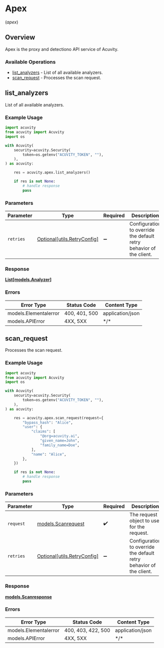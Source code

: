 # Apex
(*apex*)

## Overview

Apex is the proxy and detectiono API service of Acuvity.

### Available Operations

* [list_analyzers](#list_analyzers) - List of all available analyzers.
* [scan_request](#scan_request) - Processes the scan request.

## list_analyzers

List of all available analyzers.

### Example Usage

```python
import acuvity
from acuvity import Acuvity
import os

with Acuvity(
    security=acuvity.Security(
        token=os.getenv("ACUVITY_TOKEN", ""),
    ),
) as acuvity:

    res = acuvity.apex.list_analyzers()

    if res is not None:
        # handle response
        pass

```

### Parameters

| Parameter                                                           | Type                                                                | Required                                                            | Description                                                         |
| ------------------------------------------------------------------- | ------------------------------------------------------------------- | ------------------------------------------------------------------- | ------------------------------------------------------------------- |
| `retries`                                                           | [Optional[utils.RetryConfig]](../../models/utils/retryconfig.md)    | :heavy_minus_sign:                                                  | Configuration to override the default retry behavior of the client. |

### Response

**[List[models.Analyzer]](../../models/.md)**

### Errors

| Error Type            | Status Code           | Content Type          |
| --------------------- | --------------------- | --------------------- |
| models.Elementalerror | 400, 401, 500         | application/json      |
| models.APIError       | 4XX, 5XX              | \*/\*                 |

## scan_request

Processes the scan request.

### Example Usage

```python
import acuvity
from acuvity import Acuvity
import os

with Acuvity(
    security=acuvity.Security(
        token=os.getenv("ACUVITY_TOKEN", ""),
    ),
) as acuvity:

    res = acuvity.apex.scan_request(request={
        "bypass_hash": "Alice",
        "user": {
            "claims": [
                "@org=acuvity.ai",
                "given_name=John",
                "family_name=Doe",
            ],
            "name": "Alice",
        },
    })

    if res is not None:
        # handle response
        pass

```

### Parameters

| Parameter                                                           | Type                                                                | Required                                                            | Description                                                         |
| ------------------------------------------------------------------- | ------------------------------------------------------------------- | ------------------------------------------------------------------- | ------------------------------------------------------------------- |
| `request`                                                           | [models.Scanrequest](../../models/scanrequest.md)                   | :heavy_check_mark:                                                  | The request object to use for the request.                          |
| `retries`                                                           | [Optional[utils.RetryConfig]](../../models/utils/retryconfig.md)    | :heavy_minus_sign:                                                  | Configuration to override the default retry behavior of the client. |

### Response

**[models.Scanresponse](../../models/scanresponse.md)**

### Errors

| Error Type            | Status Code           | Content Type          |
| --------------------- | --------------------- | --------------------- |
| models.Elementalerror | 400, 403, 422, 500    | application/json      |
| models.APIError       | 4XX, 5XX              | \*/\*                 |